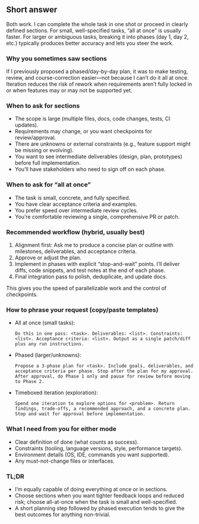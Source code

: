 ## Short answer
Both work. I can complete the whole task in one shot or proceed in clearly defined sections. For small, well-specified tasks, “all at once” is usually faster. For larger or ambiguous tasks, breaking it into phases (day 1, day 2, etc.) typically produces better accuracy and lets you steer the work.

### Why you sometimes saw sections
If I previously proposed a phased/day-by-day plan, it was to make testing, review, and course-correction easier—not because I can’t do it all at once. Iteration reduces the risk of rework when requirements aren’t fully locked in or when features may or may not be supported yet.

### When to ask for sections
- The scope is large (multiple files, docs, code changes, tests, CI updates).
- Requirements may change, or you want checkpoints for review/approval.
- There are unknowns or external constraints (e.g., feature support might be missing or evolving).
- You want to see intermediate deliverables (design, plan, prototypes) before full implementation.
- You’ll have stakeholders who need to sign off on each phase.

### When to ask for “all at once”
- The task is small, concrete, and fully specified.
- You have clear acceptance criteria and examples.
- You prefer speed over intermediate review cycles.
- You’re comfortable reviewing a single, comprehensive PR or patch.

### Recommended workflow (hybrid, usually best)
1. Alignment first: Ask me to produce a concise plan or outline with milestones, deliverables, and acceptance criteria.
2. Approve or adjust the plan.
3. Implement in phases with explicit “stop-and-wait” points. I’ll deliver diffs, code snippets, and test notes at the end of each phase.
4. Final integration pass to polish, deduplicate, and update docs.

This gives you the speed of parallelizable work and the control of checkpoints.

### How to phrase your request (copy/paste templates)
- All at once (small tasks):
  ```
  Do this in one pass: <task>. Deliverables: <list>. Constraints: <list>. Acceptance criteria: <list>. Output as a single patch/diff plus any run instructions.
  ```
- Phased (larger/unknowns):
  ```
  Propose a 3-phase plan for <task>. Include goals, deliverables, and acceptance criteria per phase. Stop after the plan for my approval. After approval, do Phase 1 only and pause for review before moving to Phase 2.
  ```
- Timeboxed iteration (exploration):
  ```
  Spend one iteration to explore options for <problem>. Return findings, trade-offs, a recommended approach, and a concrete plan. Stop and wait for approval before implementation.
  ```

### What I need from you for either mode
- Clear definition of done (what counts as success).
- Constraints (tooling, language versions, style, performance targets).
- Environment details (OS, IDE, commands you want supported).
- Any must-not-change files or interfaces.

### TL;DR
- I’m equally capable of doing everything at once or in sections.
- Choose sections when you want tighter feedback loops and reduced risk; choose all-at-once when the task is small and well-specified.
- A short planning step followed by phased execution tends to give the best outcomes for anything non-trivial.